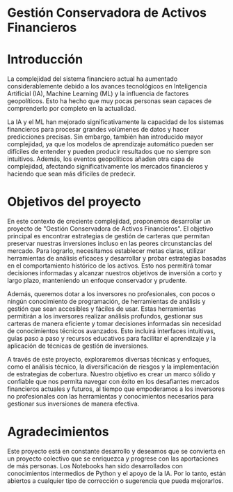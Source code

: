 # Gestión Conservadora de Activos Financieros

# Introducción

La complejidad del sistema financiero actual ha aumentado considerablemente debido a los avances tecnológicos en Inteligencia Artificial (IA), Machine Learning (ML) y la influencia de factores geopolíticos. Esto ha hecho que muy pocas personas sean capaces de comprenderlo por completo en la actualidad.

La IA y el ML han mejorado significativamente la capacidad de los sistemas financieros para procesar grandes volúmenes de datos y hacer predicciones precisas. Sin embargo, también han introducido mayor complejidad, ya que los modelos de aprendizaje automático pueden ser difíciles de entender y pueden producir resultados que no siempre son intuitivos. Además, los eventos geopolíticos añaden otra capa de complejidad, afectando significativamente los mercados financieros y haciendo que sean más difíciles de predecir.

# Objetivos del proyecto

En este contexto de creciente complejidad, proponemos desarrollar un proyecto de "Gestión Conservadora de Activos Financieros". El objetivo principal es encontrar estrategias de gestión de carteras que permitan preservar nuestras inversiones incluso en las peores circunstancias del mercado. Para lograrlo, necesitamos establecer metas claras, utilizar herramientas de análisis eficaces y desarrollar y probar estrategias basadas en el comportamiento histórico de los activos. Esto nos permitirá tomar decisiones informadas y alcanzar nuestros objetivos de inversión a corto y largo plazo, manteniendo un enfoque conservador y prudente.

Además, queremos dotar a los inversores no profesionales, con pocos o ningún conocimiento de programación, de herramientas de análisis y gestión que sean accesibles y fáciles de usar. Estas herramientas permitirán a los inversores realizar análisis profundos, gestionar sus carteras de manera eficiente y tomar decisiones informadas sin necesidad de conocimientos técnicos avanzados. Esto incluirá interfaces intuitivas, guías paso a paso y recursos educativos para facilitar el aprendizaje y la aplicación de técnicas de gestión de inversiones.

A través de este proyecto, exploraremos diversas técnicas y enfoques, como el análisis técnico, la diversificación de riesgos y la implementación de estrategias de cobertura. Nuestro objetivo es crear un marco sólido y confiable que nos permita navegar con éxito en los desafiantes mercados financieros actuales y futuros, al tiempo que empoderamos a los inversores no profesionales con las herramientas y conocimientos necesarios para gestionar sus inversiones de manera efectiva.

# Agradecimientos

Este proyecto está en constante desarrollo y deseamos que se convierta en un proyecto colectivo que se enriquezca y progrese con las aportaciones de más personas. Los Notebooks han sido desarrollados con conocimientos intermedios de Python y el apoyo de la IA. Por lo tanto, están abiertos a cualquier tipo de corrección o sugerencia que pueda mejorarlos.


